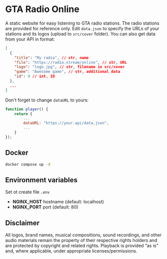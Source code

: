 # GTA Radio Online

A static website for easy listening to GTA radio stations. The radio stations are provided for reference only.
Edit `data.json` to specify the URLs of your stations and its logos (upload to `src/cover` folder).
You can also get data from your API in format:

```json
[
  {
    "title": "My radio", // str, name
    "file": "https://radio.stream/online", // str, URL
    "logo": "logo.jpg", // str, filename in src/cover
    "game": "Awesome game", // str, additional data
    "id": 0 // int, ID
  },
  ...
]
```

Don't forget to change `dataURL` to yours:

```js
function player() {
    return {
        ...
        dataURL: "https://your.api/data.json",
        ...
    }
});
```

## Docker

```sh
docker compose up -d
```

## Environment variables

Set ot create file `.env`

- **NGINX_HOST** hostname (default: localhost)
- **NGINX_PORT** port (default: 80)

## Disclaimer

All logos, brand names, musical compositions, sound recordings, and other audio materials remain the property
of their respective rights holders and are protected by copyright and related rights. Playback is provided “as is”
and, where applicable, under appropriate licenses/permissions.
